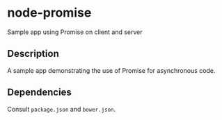 # node-promise
Sample app using Promise on client and server

## Description
A sample app demonstrating the use of Promise for asynchronous code.

## Dependencies
Consult `package.json` and `bower.json`. 
